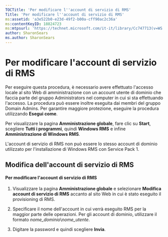 ```yaml
---
TOCTitle: 'Per modificare l''account di servizio di RMS'
Title: 'Per modificare l''account di servizio di RMS'
ms:assetid: 'a3e522b0-e23d-49f2-b00a-cff90ac2c36a'
ms:contentKeyID: 18824723
ms:mtpsurl: 'https://technet.microsoft.com/it-it/library/Cc747713(v=WS.10)'
author: SharonSears
ms.author: SharonSears
---
```


Per modificare l'account di servizio di RMS
===========================================

Per eseguire questa procedura, è necessario avere effettuato l'accesso locale al sito Web di amministrazione con un account utente di dominio che faccia parte del gruppo Administrators nel computer in cui si sta effettuando l'accesso. La procedura può essere inoltre eseguita dai membri del gruppo Domain Admins. Per garantire maggiore protezione, eseguire la procedura utilizzando **Esegui come**.

Per visualizzare la pagina **Amministrazione globale**, fare clic su **Start**, scegliere **Tutti i programmi**, quindi **Windows RMS** e infine **Amministrazione di Windows RMS**.

L'account di servizio di RMS non può essere lo stesso account di dominio utilizzato per l'installazione di Windows RMS con Service Pack 1.

Modifica dell'account di servizio di RMS
----------------------------------------

#### Per modificare l'account di servizio di RMS

1.  Visualizzare la pagina **Amministrazione globale** e selezionare **Modifica account di servizio di RMS** accanto al sito Web in cui è stato eseguito il provisioning di RMS.

2.  Specificare il nome dell'account in cui verrà eseguito RMS per la maggior parte delle operazioni. Per gli account di dominio, utilizzare il formato *nome\_dominio*\\*nome\_utente*.

3.  Digitare la password e quindi scegliere **Invia**.
